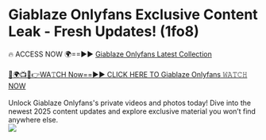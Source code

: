 # Giablaze Onlyfans Exclusive Content Leak - Fresh Updates! (1fo8)

🔥 ACCESS NOW 🌍==►► <a href="https://tinyurl.com/kvy9nzfs" rel="nofollow">Giablaze Onlyfans Latest Collection</a>
<br><br>
[🔴🌍📺📱👉WA𝚃CH Now==►► CLICK HERE TO Giablaze Onlyfans 𝚆𝙰𝚃𝙲𝙷 NOW](https://tinyurl.com/kvy9nzfs)
<br><br>
Unlock Giablaze Onlyfans's private videos and photos today! Dive into the newest 2025 content updates and explore exclusive material you won’t find anywhere else.
<br>
<a href="https://tinyurl.com/kvy9nzfs" rel="nofollow" data-target="animated-image.originalLink"><img src="https://camo.githubusercontent.com/8a4f000d20f83aca3bf7ec5f350d767afa0574a8a352519fd8cfa583a6f93a33/68747470733a2f2f692e696d6775722e636f6d2f644a486b345a712e676966" data-canonical-src="https://i.imgur.com/dJHk4Zq.gif" style="max-width: 100%; display: inline-block;" data-target="animated-image.originalImage"></a>
<br>
